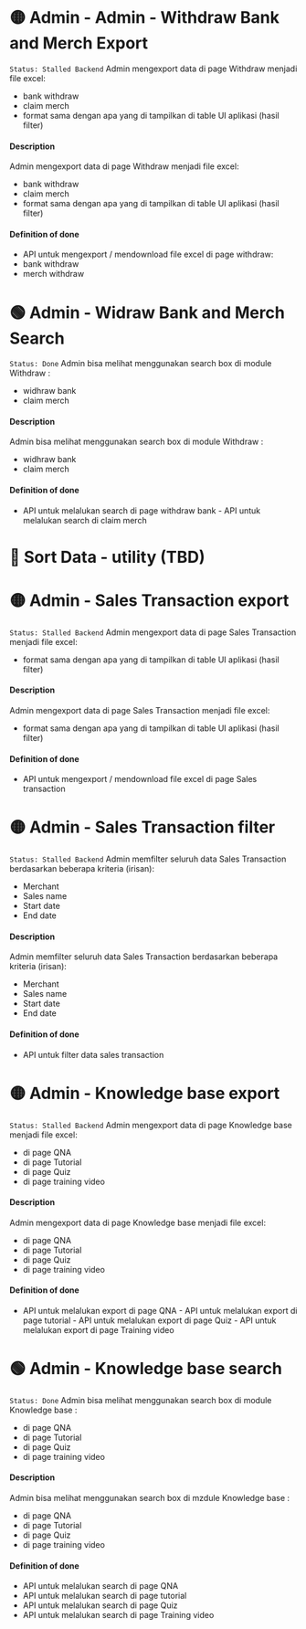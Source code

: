 # 🟡 Admin - Admin - Withdraw Bank and Merch Export
`Status: Stalled Backend`
Admin mengexport data di page Withdraw menjadi file excel: 
- bank withdraw 
- claim merch 
- format sama dengan apa yang di tampilkan di table UI aplikasi (hasil filter)
#### Description
Admin mengexport data di page Withdraw menjadi file excel: 
- bank withdraw 
- claim merch 
- format sama dengan apa yang di tampilkan di table UI aplikasi (hasil filter)
#### Definition of done
- API untuk mengexport / mendownload file excel di page withdraw: 
- bank withdraw 
- merch withdraw

# 🟢 Admin - Widraw Bank and Merch Search
`Status: Done`
Admin bisa melihat menggunakan search box di module Withdraw : 
- widhraw bank 
- claim merch
#### Description
Admin bisa melihat menggunakan search box di module Withdraw : 
- widhraw bank 
- claim merch
#### Definition of done
- API untuk melalukan search di page withdraw bank - API untuk melalukan search di claim merch

# 🔴 Sort Data - utility (TBD)

# 🟡 Admin - Sales Transaction export
`Status: Stalled Backend`
Admin mengexport data di page Sales Transaction menjadi file excel: 
- format sama dengan apa yang di tampilkan di table UI aplikasi (hasil filter)
#### Description
Admin mengexport data di page Sales Transaction menjadi file excel: 
- format sama dengan apa yang di tampilkan di table UI aplikasi (hasil filter)
#### Definition of done
- API untuk mengexport / mendownload file excel di page Sales transaction

# 🟡 Admin - Sales Transaction filter
`Status: Stalled Backend`
Admin memfilter seluruh data Sales Transaction berdasarkan beberapa kriteria (irisan): 
- Merchant 
- Sales name 
- Start date 
- End date
#### Description
Admin memfilter seluruh data Sales Transaction berdasarkan beberapa kriteria (irisan): 
- Merchant 
- Sales name 
- Start date 
- End date
#### Definition of done
- API untuk filter data sales transaction

# 🟡 Admin - Knowledge base export
`Status: Stalled Backend`
Admin mengexport data di page Knowledge base menjadi file excel: 
- di page QNA 
- di page Tutorial 
- di page Quiz 
- di page training video
#### Description
Admin mengexport data di page Knowledge base menjadi file excel: 
- di page QNA 
- di page Tutorial 
- di page Quiz 
- di page training video
#### Definition of done
- API untuk melalukan export di page QNA - API untuk melalukan export di page tutorial - API untuk melalukan export di page Quiz - API untuk melalukan export di page Training video


# 🟢 Admin - Knowledge base search
`Status: Done`
Admin bisa melihat menggunakan search box di module Knowledge base : 
- di page QNA 
- di page Tutorial 
- di page Quiz 
- di page training video
#### Description
Admin bisa melihat menggunakan search box di mzdule Knowledge base : 
- di page QNA 
- di page Tutorial 
- di page Quiz 
- di page training video
#### Definition of done
- API untuk melalukan search di page QNA 
- API untuk melalukan search di page tutorial 
- API untuk melalukan search di page Quiz 
- API untuk melalukan search di page Training video

